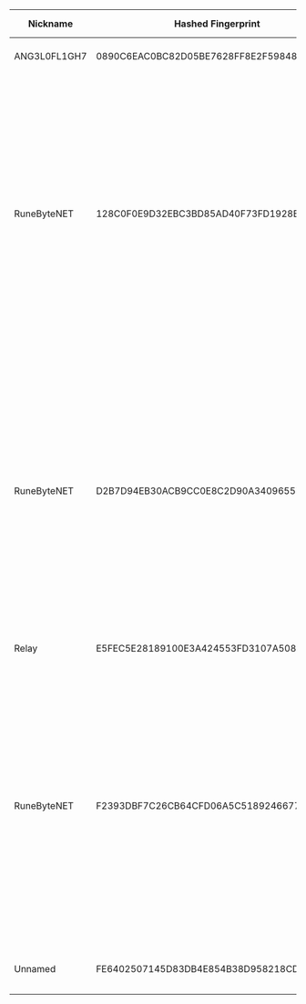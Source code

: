 | Nickname |  Hashed Fingerprint	| Or Addresses | Contact | Running | Flags | Last Seen | First Seen | Last Restarted | Advertised Bandwidth | Platform | Version | Version Status | Recommended Version | Verified hostnames | Exit policy |
|---|---|---|---|---|---|---|---|---|---|---|---|---|---|---|---|
|ANG3L0FL1GH7 | 0890C6EAC0BC82D05BE7628FF8E2F5984832E03A | ["1.156.36.2:9001","[2001:8003:cc51:dc01:9afc:84ff:fee3:18c3]:9001"] | ANG3L0FL1GH7 ang3l0fl1gh77(at)gmail(dot)com | true | Running, V2Dir, Valid | 2025-09-24 05:00:00 | 2025-09-24 02:00:00 | 2025-09-24 01:15:00 | 0 | Tor 0.4.8.10 on Linux | 0.4.8.10 | recommended | true | N/A | ["reject *:*"]|
|RuneByteNET | 128C0F0E9D32EBC3BD85AD40F73FD1928EC86693 | ["185.40.4.145:9002","[2a0e:4005:1002:ffff:185:40:4:145]:9002"] | tor@runebyte.net | true | Exit, Running, V2Dir, Valid | 2025-09-24 05:00:00 | 2025-09-24 00:00:00 | 2025-09-23 23:25:37 | 0 | Tor 0.4.8.17 on Linux | 0.4.8.17 | recommended | true | ["tor-exit.runebyte.net"] | ["reject 0.0.0.0/8:*","reject 169.254.0.0/16:*","reject 127.0.0.0/8:*","reject 192.168.0.0/16:*","reject 10.0.0.0/8:*","reject 172.16.0.0/12:*","reject 185.40.4.145:*","accept *:20-21","accept *:43","accept *:53","accept *:80-81","accept *:443","accept *:5222-5223","accept *:6667-7000","accept *:8008","accept *:8082","accept *:8332-8333","accept *:8888","accept *:9418","accept *:50002","accept *:64738","accept *:18080-18081","reject *:*"]|
|RuneByteNET | D2B7D94EB30ACB9CC0E8C2D90A34096557CBA908 | ["185.40.4.145:9003","[2a0e:4005:1002:ffff:185:40:4:145]:9003"] | tor@runebyte.net | true | Exit, Running, V2Dir, Valid | 2025-09-24 05:00:00 | 2025-09-24 00:00:00 | 2025-09-23 23:26:43 | 0 | Tor 0.4.8.17 on Linux | 0.4.8.17 | recommended | true | ["tor-exit.runebyte.net"] | ["reject 0.0.0.0/8:*","reject 169.254.0.0/16:*","reject 127.0.0.0/8:*","reject 192.168.0.0/16:*","reject 10.0.0.0/8:*","reject 172.16.0.0/12:*","reject 185.40.4.145:*","accept *:20-21","accept *:43","accept *:53","accept *:80-81","accept *:443","accept *:5222-5223","accept *:6667-7000","accept *:8008","accept *:8082","accept *:8332-8333","accept *:8888","accept *:9418","accept *:50002","accept *:64738","accept *:18080-18081","reject *:*"]|
|Relay | E5FEC5E28189100E3A424553FD3107A50822E8A4 | ["45.76.237.203:443"] | N/A | true | Running, V2Dir, Valid | 2025-09-24 05:00:00 | 2025-09-24 02:00:00 | 2025-09-24 01:36:46 | 0 | Tor 0.4.8.10 on Linux | 0.4.8.10 | recommended | true | N/A | ["reject *:*"]|
|RuneByteNET | F2393DBF7C26CB64CFD06A5C5189246677262987 | ["185.40.4.145:9001","[2a0e:4005:1002:ffff:185:40:4:145]:9001"] | tor@runebyte.net | true | Exit, Running, V2Dir, Valid | 2025-09-24 05:00:00 | 2025-09-24 00:00:00 | 2025-09-23 23:21:20 | 0 | Tor 0.4.8.17 on Linux | 0.4.8.17 | recommended | true | ["tor-exit.runebyte.net"] | ["reject 0.0.0.0/8:*","reject 169.254.0.0/16:*","reject 127.0.0.0/8:*","reject 192.168.0.0/16:*","reject 10.0.0.0/8:*","reject 172.16.0.0/12:*","reject 185.40.4.145:*","accept *:20-21","accept *:43","accept *:53","accept *:80-81","accept *:443","accept *:5222-5223","accept *:6667-7000","accept *:8008","accept *:8082","accept *:8332-8333","accept *:8888","accept *:9418","accept *:50002","accept *:64738","accept *:18080-18081","reject *:*"]|
|Unnamed | FE6402507145D83DB4E854B38D958218CD1237B0 | ["216.128.185.39:9000","[2001:19f0:b002:365:5400:5ff:fea6:e199]:9000"] | Minsoo Choo  <minsoochoo0122 AT proton dot me> | true | Running, Valid | 2025-09-24 05:00:00 | 2025-09-24 01:00:00 | 2025-09-24 01:40:58 | 0 | Tor 0.4.8.16 on FreeBSD | 0.4.8.16 | recommended | true | N/A | ["reject *:*"]|
